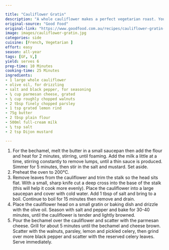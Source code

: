 ```yaml
---

title: "Cauliflower Gratin"
description: "A whole cauliflower makes a perfect vegetarian roast. You can just pop it straight in the oven but I find that parboiling it first gives a more tender and better-tasting result."
original-source: "Good Food"
original-link: "https://www.goodfood.com.au/recipes/cauliflower-gratin-with-pickled-celery-20160301-4bc1v"
image: images/cauliflower-gratin.jpg
categories: side
cuisine: [French, Vegetarian ]
effort: easy
season: all-year
tags: [GF, V,]
yield: serves 6
prep-time: 10 Minutes
cooking-time: 25 Minutes
ingredients:
- 1 large whole cauliflower
- olive oil, for drizzling
- salt and black pepper, for seasoning
- ¼ cup parmesan cheese, grated
- ¼ cup roughly chopped walnuts
- 2 tbsp finely chopped parsley
- 1 tsp grated lemon rind
- 75g butter
- 2 tbsp plain flour
- 500ml full-cream milk
- ¼ tsp salt
- 2 tsp Dijon mustard

---
```


1. For the bechamel, melt the butter in a small saucepan then add the flour and heat for 2 minutes, stirring, until foaming. Add the milk a little at a time, stirring constantly to remove lumps, until a thin sauce is produced. Simmer for 5 minutes, then stir in the salt and mustard. Set aside.
1. Preheat the oven to 200°C.
1. Remove leaves from the cauliflower and trim the stalk so the head sits flat. With a small, sharp knife cut a deep cross into the base of the stalk (this will help it cook more evenly). Place the cauliflower into a large saucepan and cover with cold water. Add 1 tbsp of salt and bring to a boil. Continue to boil for 15 minutes then remove and drain.
1. Place the cauliflower head on a small gratin or baking dish and drizzle with the olive oil. Season with salt and pepper and bake for 30-40 minutes, until the cauliflower is tender and lightly browned.
1. Pour the bechamel over the cauliflower and scatter with the parmesan cheese. Grill for about 5 minutes until the bechamel and cheese brown. Scatter with the walnuts, parsley, lemon and pickled celery, then grind over more black pepper and scatter with the reserved celery leaves. Serve immediately.
